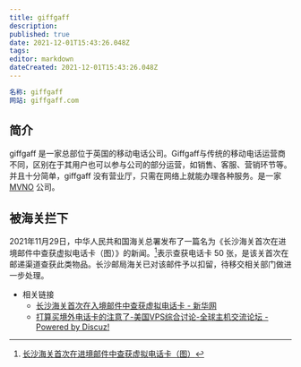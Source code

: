 ```yaml
---
title: giffgaff
description: 
published: true
date: 2021-12-01T15:43:26.048Z
tags: 
editor: markdown
dateCreated: 2021-12-01T15:43:26.048Z
---
```


```YAML
名称: giffgaff
网站: giffgaff.com
```

## 简介

giffgaff 是一家总部位于英国的移动电话公司。Giffgaff与传统的移动电话运营商不同，区别在于其用户也可以参与公司的部分运营，如销售、客服、营销环节等。并且十分简单，giffgaff 没有营业厅，只需在网络上就能办理各种服务。是一家 [MVNO](/anti-censorship/MVNO.md) 公司。

## 被海关拦下

2021年11月29日，中华人民共和国海关总署发布了一篇名为《长沙海关首次在进境邮件中查获虚拟电话卡（图）》的新闻。[^0243]表示查获电话卡 50 张，是该关首次在邮递渠道查获此类物品。长沙邮局海关已对该邮件予以扣留，待移交相关部门做进一步处理。

[^0243]: [长沙海关首次在进境邮件中查获虚拟电话卡（图）](http://www.customs.gov.cn/customs/xwfb34/302425/4024361/index.html)

+ 相关链接
  + [长沙海关首次在入境邮件中查获虚拟电话卡 - 新华网](https://web.archive.org/web/20211130032902/http://www.news.cn/2021-11/29/c_1128113086.htm)
  + [打算买境外电话卡的注意了-美国VPS综合讨论-全球主机交流论坛 - Powered by Discuz!](https://web.archive.org/web/20211201073501/https://hostloc.com/thread-928954-1-1.html)

